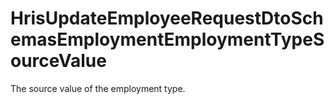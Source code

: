 # HrisUpdateEmployeeRequestDtoSchemasEmploymentEmploymentTypeSourceValue

The source value of the employment type.

